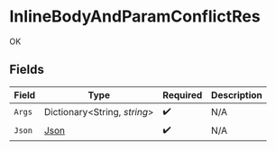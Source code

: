 # InlineBodyAndParamConflictRes

OK


## Fields

| Field                                   | Type                                    | Required                                | Description                             |
| --------------------------------------- | --------------------------------------- | --------------------------------------- | --------------------------------------- |
| `Args`                                  | Dictionary<String, *string*>            | :heavy_check_mark:                      | N/A                                     |
| `Json`                                  | [Json](../../Models/Operations/Json.md) | :heavy_check_mark:                      | N/A                                     |
